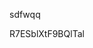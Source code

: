 sdfwqq















































































R7ESblXtF9BQlTal
